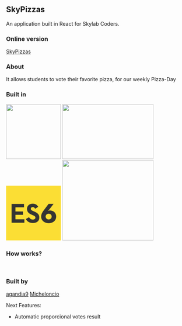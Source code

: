 ## SkyPizzas
 
An application built in React for Skylab Coders. 

### Online version

[SkyPizzas](http://skypizzas.surge.sh/)

### About
It allows students to vote their favorite pizza, for our weekly Pizza-Day

### Built in
<div style="display: inline-block;">
    <img src="https://cdn-images-1.medium.com/max/1600/1*g6s1lvpfArJGorALkKNhvw.png" alt="" height="150px" width="150px">
    <img src="https://raw.githubusercontent.com/MakeSchool-Tutorials/Node-Rotten-Potatoes/5b1ec0c07de05a803bfe3be7827e8e1beb58531c//cover.jpg" alt="" height="150px" width="250px">
    <img src="https://raw.githubusercontent.com/github/explore/6c6508f34230f0ac0d49e847a326429eefbfc030/topics/es6/es6.png" alt="" height="150px" width="150px">
    <img src="http://www.erikasland.com/static/images/mongoose.png" alt="" height="220px" width="250px">
</div>

### How works?
<img src="https://d2ffutrenqvap3.cloudfront.net/items/2a2Y1A2a330v3R0l2k3V/Screen%20Recording%202018-02-15%20at%2004.46%20p.%20m..gif?v=880b53d9" alt="">

### Built by
[agandia9](http://www.github.com/agandia9)
[Micheloncio](http://www.github.com/Micheloncio)

Next Features:

- Automatic proporcional votes result